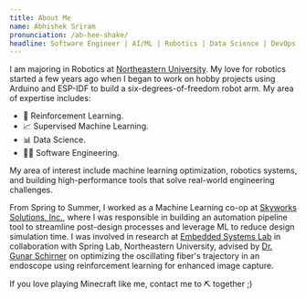 ```yaml
---
title: About Me
name: Abhishek Sriram
pronunciation: /ab-hee-shake/
headline: Software Engineer | AI/ML | Robotics | Data Science | DevOps
---
```


I am majoring in Robotics at [Northeastern University](https://www.northeastern.edu/). My love for robotics started a few years ago when I began to work on hobby projects using Arduino and ESP-IDF to build a six-degrees-of-freedom robot arm. My area of expertise includes:
- 🤖 Reinforcement Learning.
- 📈 Supervised Machine Learning.
- 📊 Data Science.
- 🧑‍💻 Software Engineering.

My area of interest include machine learning optimization, robotics systems, and building high-performance tools that solve real-world engineering challenges. 

From Spring to Summer, I worked as a Machine Learning co-op at [Skyworks Solutions, Inc.](https://www.skyworksinc.com), where I was responsible in building an automation pipeline tool to streamline post-design processes and leverage ML to reduce design simulation time. I was involved in research at [Embedded Systems Lab](https://www.nuesl.org/) in collaboration with Spring Lab, Northeastern University, advised by [Dr. Gunar Schirner](https://coe.northeastern.edu/people/schirner-gunar) on optimizing the oscillating fiber's trajectory in an endoscope using reinforcement learning for enhanced image capture.

If you love playing Minecraft like me, contact me to ⛏️ together ;)